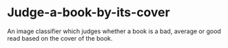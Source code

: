 # Judge-a-book-by-its-cover
An image classifier which judges whether a book is a bad, average or good read based on the cover of the book.
